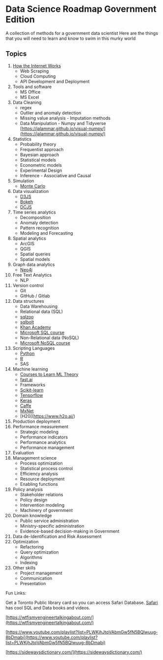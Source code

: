 # Data Science Roadmap Government Edition
A collection of methods for a government data scientist 
Here are the things that you will need to learn and know to swim in this murky world

## Topics

1. [How the Internet Works](https://www.khanacademy.org/computing/computer-science/internet-intro#internet-works-intro) 
    *   Web Scraping
    *   Cloud Computing
    *   API Development and Deployment 
2. Tools and software
    *   MS Office
    *   MS Excel
3. Data Cleaning 
    *   regex
    *   Outlier and anomaly detection
    *   Missing value analysis - Imputation methods
    *   Data Manipulation - Numpy and Tidyverse  
         [https://jalammar.github.io/visual-numpy/](https://jalammar.github.io/visual-numpy/)
4. Statistics 
    *   Probability theory
    *   Frequentist approach
    *   Bayesian approach
    *   Statistical models
    *   Econometric models
    *   Experimental Design
    *   Inference - Associative and Causal
5. Simulation
    *   [Monte Carlo](https://en.wikipedia.org/wiki/Monte_Carlo_method)
6. Data visualization
    *   [D3JS](https://d3js.org/)
    *   [Bokeh](https://bokeh.pydata.org/en/latest/)
    *   [DCJS](https://dc-js.github.io/dc.js/)
7. Time series analytics
    *   Decomposition
    *   Anomaly detection
    *   Pattern recognition
    *   Modeling and Forecasting
8. Spatial analytics
    *   ArcGIS
    *   QGIS
    *   Spatial queries
    *   Spatial models
9. Graph data analytics
    *   [Neo4j](https://neo4j.com/)
10. Free Text Analytics
    *   NLP 
11. Version control
    *   Git
    *   GitHub / Gitlab
12. Data structures
    *   Data Warehousing 
    *   Relational data (SQL)
       * [sqlzoo](https://sqlzoo.net/wiki/SQL_Tutorial)
       * [sqlbolt](https://sqlbolt.com/lesson/select_queries_introduction)
       * [Khan Academy](https://www.khanacademy.org/computing/computer-programming/sql)
       * [Microsoft SQL course](https://www.edx.org/v2/course/querying-data-with-transact-sql-3)
    *   Non-Relational data (NoSQL)
       * [Microsoft NoSQL course](https://www.edx.org/course/introduction-to-nosql-solutions-5)
13. Scripting Languages
    *   [Python](https://docs.python.org/3.7/tutorial/index.html) 
    *   [R](https://www.r-project.org/)
    *   SAS
14. Machine learning
    *   [Courses to Learn ML Theory](https://www.edx.org/course?search_query=machine+learning)
    *   [fast.ai](http://course18.fast.ai/ml)
    *   Frameworks 
       * [Scikit-learn](https://scikit-learn.org/stable/)
       * [Tensorflow](https://www.tensorflow.org/)
       * [Keras](https://keras.io/)
       * [Caffe](https://caffe.berkeleyvision.org/)
       * [MxNet](https://mxnet.apache.org/)
       * [H20[(https://www.h2o.ai/)
15. Production deployment
16. Performance measurement
    *   Strategic modeling
    *   Performance indicators
    *   Performance analytics
    *   Performance management
17. Evaluation
18. Management science
    *   Process optimization
    *   Statistical process control
    *   Efficiency analysis
    *   Resource deployment
    *   Enabling functions
19. Policy analysis
    *   Stakeholder relations
    *   Policy design
    *   Intervention modeling
    *   Machinery of government
20. Domain knowledge
    *   Public service administration
    *   Ministry-specific administration
    *   Evidence-based decision-making in Government
21. Data de-Identification and Risk Assessment
22. Optimization
    *   Refactoring
    *   Query optimization
    *   Algorithms
    *   Indexing
23. Other skills
    *   Project management
    *   Communication
    *   Presentation

Fun Links:

Get a Toronto Public library card so you can access Safari Database. [Safari](https://proquestcombo-safaribooksonline-com.ezproxy.torontopubliclibrary.ca/) has cool SQL and Data books and videos.

[https://wtfismyengineertalkingabout.com/](https://wtfismyengineertalkingabout.com/) 

[https://www.youtube.com/playlist?list=PLWKjhJtqVAbmGw5fN5BQlwuug-8bDmabi](https://www.youtube.com/playlist?list=PLWKjhJtqVAbmGw5fN5BQlwuug-8bDmabi) 

[https://sidewaysdictionary.com/](https://sidewaysdictionary.com/) 
